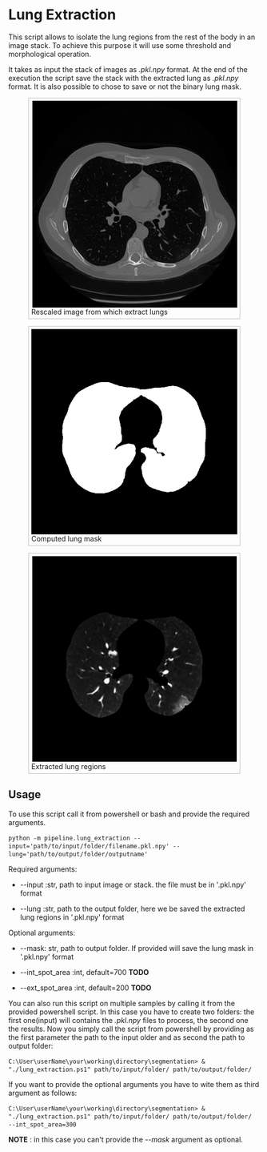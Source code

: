 # Lung Extraction

This script allows to isolate the lung regions from the rest of the body in an image stack. To achieve this purpose it will use some threshold and morphological operation.

It takes as input the stack of images as *.pkl.npy* format.
At the end of the execution the script save the stack with the extracted lung as *.pkl.npy* format. It is also possible to chose to save or not the binary lung mask.



<html>
  <head>
	<style>
	figure {
		border: thin #c0c0c0 solid;
    display: flex;
    flex-flow: column;
    padding: 5px;
		max-width: 500px;
	}

	figcaption {
		background-color: black;
    color: gray;
    font: italic smaller sans-serif;
    padding: 7px;
    text-align: center;
	}
</style>
</head>
<body>


<figure>
	<img src="./images/dicom.png" alt="dicom"
	title="dicom slice"  />
	<figcaption>
	Rescaled image from which extract lungs
	</figcaption>
</figure>

<figure>
	<img src="./images/lung_mask.png" alt=lung_mask"
title="lung_mask slice" />
	<figcaption>
	Computed lung mask
	</figcaption>
</figure>

<figure>
	<img src="./images/lung.png" alt="lung"
	title="lung"/>
	<figcaption>
	Extracted lung regions
	</figcaption>
</figure>

</body>
</html>


## Usage

To use this script call it from powershell or bash and provide the required arguments.

```
python -m pipeline.lung_extraction --input='path/to/input/folder/filename.pkl.npy' --lung='path/to/output/folder/outputname'
```

Required arguments:

* --input :str, path to input image or stack. the file must be in '.pkl.npy' format

* --lung :str, path to the output folder, here we be saved the extracted lung regions in '.pkl.npy' format

Optional arguments:

* --mask: str, path to output folder. If provided will save the lung mask in '.pkl.npy' format

* --int_spot_area :int, default=700 **TODO**

* --ext_spot_area :int, default=200 **TODO**


You can also run this script on multiple samples by calling it from the provided powershell script. In this case you have to create two folders: the first one(input) will contains the *.pkl.npy* files to process, the second one the results. Now you simply call the script from powershell by providing as the first parameter the path to the input older and as second the path to output folder:
```
C:\User\userName\your\working\directory\segmentation> & "./lung_extraction.ps1" path/to/input/folder/ path/to/output/folder/
```

If you want to provide the optional arguments you have to wite them as third argument as follows:
```
C:\User\userName\your\working\directory\segmentation> & "./lung_extraction.ps1" path/to/input/folder/ path/to/output/folder/  --int_spot_area=300
```

**NOTE** : in this case you can't provide the *--mask* argument as optional.
